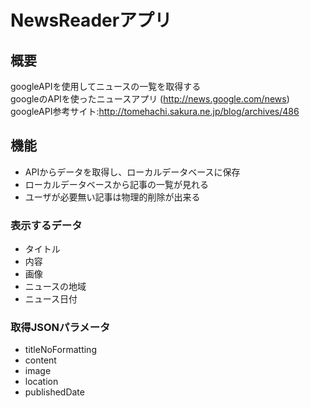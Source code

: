 # NewsReaderアプリ

## 概要
googleAPIを使用してニュースの一覧を取得する  
googleのAPIを使ったニュースアプリ (http://news.google.com/news)  
googleAPI参考サイト:http://tomehachi.sakura.ne.jp/blog/archives/486  

## 機能
* APIからデータを取得し、ローカルデータベースに保存
* ローカルデータベースから記事の一覧が見れる
* ユーザが必要無い記事は物理的削除が出来る

### 表示するデータ
* タイトル
* 内容
* 画像
* ニュースの地域
* ニュース日付

### 取得JSONパラメータ
* titleNoFormatting
* content
* image
* location
* publishedDate
